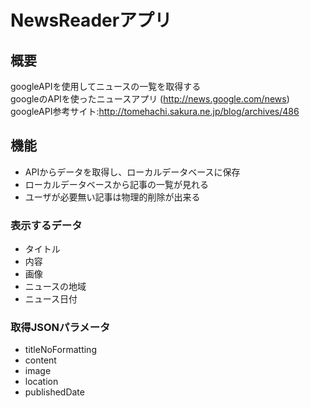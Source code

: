 # NewsReaderアプリ

## 概要
googleAPIを使用してニュースの一覧を取得する  
googleのAPIを使ったニュースアプリ (http://news.google.com/news)  
googleAPI参考サイト:http://tomehachi.sakura.ne.jp/blog/archives/486  

## 機能
* APIからデータを取得し、ローカルデータベースに保存
* ローカルデータベースから記事の一覧が見れる
* ユーザが必要無い記事は物理的削除が出来る

### 表示するデータ
* タイトル
* 内容
* 画像
* ニュースの地域
* ニュース日付

### 取得JSONパラメータ
* titleNoFormatting
* content
* image
* location
* publishedDate
